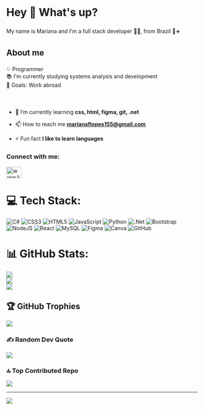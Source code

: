 <h1 align="left">Hey 👋 What's up?</h1>

###


<p align="left">My name is Mariana and I'm a full stack developer 👩‍💻, from Brazil 🌴✈️</p>

###

<h2 align="left">About me</h2>

###

<p align="left">✨ Programmer<br>📚 I'm currently studying systems analysis and development <br>🎯 Goals: Work abroad</p>

###



<br clear="both">


- 🌱 I’m currently learning **css, html, figma, git, .net**

- 📫 How to reach me **marianaflopes155@gmail.com**

- ⚡ Fun fact **I like to learn languages**

<h3 align="left">Connect with me:</h3>
<p align="left">
<a href="https://linkedin.com/in/www.linkedin.com/in/mariana-fernandes-lopes-7b3040266" target="blank"><img align="center" src="https://raw.githubusercontent.com/rahuldkjain/github-profile-readme-generator/master/src/images/icons/Social/linked-in-alt.svg" alt="www.linkedin.com/in/mariana-fernandes-lopes-7b3040266" height="30" width="40" /></a>
</p>



# 💻 Tech Stack:
![C#](https://img.shields.io/badge/c%23-%23239120.svg?style=for-the-badge&logo=csharp&logoColor=white) ![CSS3](https://img.shields.io/badge/css3-%231572B6.svg?style=for-the-badge&logo=css3&logoColor=white) ![HTML5](https://img.shields.io/badge/html5-%23E34F26.svg?style=for-the-badge&logo=html5&logoColor=white) ![JavaScript](https://img.shields.io/badge/javascript-%23323330.svg?style=for-the-badge&logo=javascript&logoColor=%23F7DF1E) ![Python](https://img.shields.io/badge/python-3670A0?style=for-the-badge&logo=python&logoColor=ffdd54) ![.Net](https://img.shields.io/badge/.NET-5C2D91?style=for-the-badge&logo=.net&logoColor=white) ![Bootstrap](https://img.shields.io/badge/bootstrap-%238511FA.svg?style=for-the-badge&logo=bootstrap&logoColor=white) ![NodeJS](https://img.shields.io/badge/node.js-6DA55F?style=for-the-badge&logo=node.js&logoColor=white) ![React](https://img.shields.io/badge/react-%2320232a.svg?style=for-the-badge&logo=react&logoColor=%2361DAFB) ![MySQL](https://img.shields.io/badge/mysql-4479A1.svg?style=for-the-badge&logo=mysql&logoColor=white) ![Figma](https://img.shields.io/badge/figma-%23F24E1E.svg?style=for-the-badge&logo=figma&logoColor=white) ![Canva](https://img.shields.io/badge/Canva-%2300C4CC.svg?style=for-the-badge&logo=Canva&logoColor=white) ![GitHub](https://img.shields.io/badge/github-%23121011.svg?style=for-the-badge&logo=github&logoColor=white)







# 📊 GitHub Stats:
![](https://github-readme-stats.vercel.app/api?username=marianafl28&theme=dark&hide_border=false&include_all_commits=false&count_private=false)<br/>
![](https://github-readme-streak-stats.herokuapp.com/?user=marianafl28&theme=dark&hide_border=false)<br/>
![](https://github-readme-stats.vercel.app/api/top-langs/?username=marianafl28&theme=dark&hide_border=false&include_all_commits=false&count_private=false&layout=compact)

## 🏆 GitHub Trophies
![](https://github-profile-trophy.vercel.app/?username=marianafl28&theme=tokyonight&no-frame=false&no-bg=true&margin-w=4)

### ✍️ Random Dev Quote
![](https://quotes-github-readme.vercel.app/api?type=horizontal&theme=tokyonight)

### 🔝 Top Contributed Repo
![](https://github-contributor-stats.vercel.app/api?username=marianafl28&limit=5&theme=tokyonight&combine_all_yearly_contributions=true)

---
[![](https://visitcount.itsvg.in/api?id=marianafl28&icon=0&color=10)](https://visitcount.itsvg.in)

<!-- Proudly created with GPRM ( https://gprm.itsvg.in ) -->
